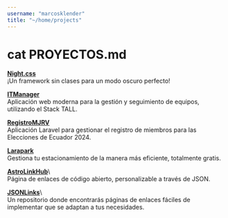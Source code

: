 ```yaml
---
username: "marcosklender"
title: "~/home/projects"
---
```


# cat PROYECTOS.md

[**Night.css**](https://marcosklender.github.io/night.css)\
¡Un framework sin clases para un modo oscuro perfecto!

[**ITManager**](https://github.com/MarcosKlender/ITManager)\
Aplicación web moderna para la gestión y seguimiento de equipos, utilizando el Stack TALL.

[**RegistroMJRV**](https://github.com/MarcosKlender/RegistroMJRV)\
Aplicación Laravel para gestionar el registro de miembros para las Elecciones de Ecuador 2024.

[**Larapark**](https://github.com/MarcosKlender/Larapark)\
Gestiona tu estacionamiento de la manera más eficiente, totalmente gratis.

[**AstroLinkHub**](https://astrolinkhub.netlify.app/)\  
Página de enlaces de código abierto, personalizable a través de JSON.

[**JSONLinks**](https://jsonlinks.netlify.app/)\  
Un repositorio donde encontrarás páginas de enlaces fáciles de implementar que se adaptan a tus necesidades.
